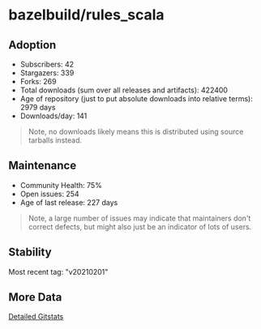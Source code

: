 # bazelbuild/rules_scala

## Adoption

- Subscribers: 42
- Stargazers: 339
- Forks: 269
- Total downloads (sum over all releases and artifacts): 422400
- Age of repository (just to put absolute downloads into relative terms): 2979 days
- Downloads/day: 141

> Note, no downloads likely means this is distributed using source tarballs instead.

## Maintenance

- Community Health: 75%
- Open issues: 254
- Age of last release: 227 days

> Note, a large number of issues may indicate that maintainers don't correct defects, but might also
> just be an indicator of lots of users.

## Stability

Most recent tag: "v20210201"

## More Data

[Detailed Gitstats](/bazel-catalog/gitstats/bazelbuild/rules_scala)

